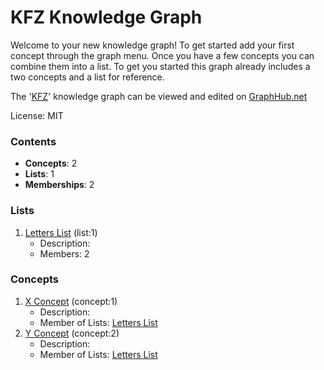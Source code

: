 # KFZ Knowledge Graph

Welcome to your new knowledge graph! To get started add your first concept through the graph menu. Once you have a few concepts you can combine them into a list. To get you started this graph already includes a two concepts and a list for reference.

The '[KFZ](https://graphhub.net/kfz)' knowledge graph can be viewed and edited on [GraphHub.net](https://graphhub.net)

License: MIT
### Contents
- **Concepts**: 2
- **Lists**: 1
- **Memberships**: 2
### Lists
1. [Letters List](/kfz/list/letters-list?id=1) (list:1)
   - Description: 
   - Members: 2
### Concepts
1. [X Concept](/kfz/concept/x-concept?id=1) (concept:1)
   - Description: 
   - Member of Lists: [Letters List](/kfz/list/letters-list?id=1)
1. [Y Concept](/kfz/concept/y-concept?id=2) (concept:2)
   - Description: 
   - Member of Lists: [Letters List](/kfz/list/letters-list?id=1)
